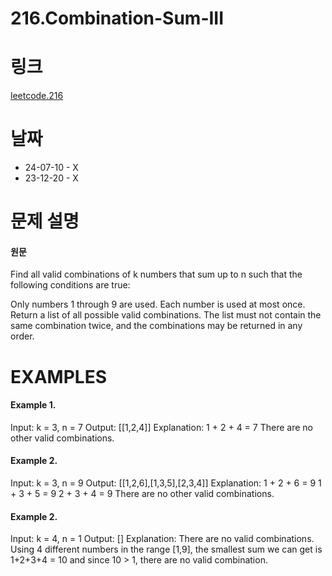 # 216.Combination-Sum-III

# 링크
[leetcode.216](https://leetcode.com/problems/combination-sum-iii/description/?envType=study-plan-v2&envId=leetcode-75)

# 날짜
* 24-07-10 - X
* 23-12-20 - X

# 문제 설명
#### 원문


Find all valid combinations of k numbers that sum up to n such that the following conditions are true:

Only numbers 1 through 9 are used.
Each number is used at most once.
Return a list of all possible valid combinations. The list must not contain the same combination twice, and the combinations may be returned in any order.


# EXAMPLES
#### Example 1.


Input: k = 3, n = 7
Output: [[1,2,4]]
Explanation:
1 + 2 + 4 = 7
There are no other valid combinations.


#### Example 2.


Input: k = 3, n = 9
Output: [[1,2,6],[1,3,5],[2,3,4]]
Explanation:
1 + 2 + 6 = 9
1 + 3 + 5 = 9
2 + 3 + 4 = 9
There are no other valid combinations.


#### Example 2.


Input: k = 4, n = 1
Output: []
Explanation: There are no valid combinations.
Using 4 different numbers in the range [1,9], the smallest sum we can get is 1+2+3+4 = 10 and since 10 > 1, there are no valid combination.